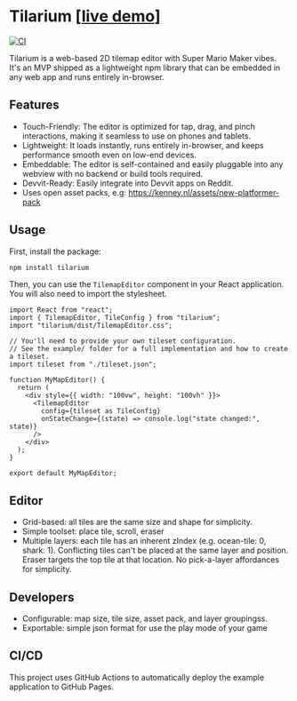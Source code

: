 # Tilarium [[live demo](https://fizx.github.io/tilarium/#eJyV00trwzAMAOD_onMO69LHln-w6-htDOGHlpq4VvCDtZT-94VmFM8ZwzsZpA8hJOsCoxWK9N5YCtC9XeAE3apt4Dw9uwbiFH_R0IH0Rg0BpedPB9dmdutKt6l020q3q3RPle75f26bOSVUTKHsLBcyhcM93y7zmtkjj-Qw8li2nsMPK3qUNhGKcrI_mOcejbZUNrXJkBVak0fJMfKxhO0SHo3-peK6Fj7WwtUS5lP5Vg-5YjWgJ_3XkoLpHdLJxPLn5uiQNA50nmu9NyCFGnrPyd2OY17lPYSK7bS26Gk6m7nInl_pdkzQuWTt9QsoZQqZ)]

[![CI](https://github.com/fizx/tilarium/actions/workflows/ci.yml/badge.svg)](https://github.com/fizx/tilarium/actions/workflows/ci.yml)

Tilarium is a web-based 2D tilemap editor with Super Mario Maker vibes. It's an MVP shipped as a lightweight npm library that can be embedded in any web app and runs entirely in-browser.

## Features

- Touch-Friendly: The editor is optimized for tap, drag, and pinch interactions, making it seamless to use on phones and tablets.
- Lightweight: It loads instantly, runs entirely in-browser, and keeps performance smooth even on low-end devices.
- Embeddable: The editor is self-contained and easily pluggable into any webview with no backend or build tools required.
- Devvit-Ready: Easily integrate into Devvit apps on Reddit.
- Uses open asset packs, e.g: https://kenney.nl/assets/new-platformer-pack

## Usage

First, install the package:

```bash
npm install tilarium
```

Then, you can use the `TilemapEditor` component in your React application. You will also need to import the stylesheet.

```tsx
import React from "react";
import { TilemapEditor, TileConfig } from "tilarium";
import "tilarium/dist/TilemapEditor.css";

// You'll need to provide your own tileset configuration.
// See the example/ folder for a full implementation and how to create a tileset.
import tileset from "./tileset.json";

function MyMapEditor() {
  return (
    <div style={{ width: "100vw", height: "100vh" }}>
      <TilemapEditor
        config={tileset as TileConfig}
        onStateChange={(state) => console.log("state changed:", state)}
      />
    </div>
  );
}

export default MyMapEditor;
```

## Editor

- Grid-based: all tiles are the same size and shape for simplicity.
- Simple toolset: place tile, scroll, eraser
- Multiple layers: each tile has an inherent zIndex (e.g. ocean-tile: 0, shark: 1). Conflicting tiles can't be placed at the same layer and position. Eraser targets the top tile at that location. No pick-a-layer affordances for simplicity.

## Developers

- Configurable: map size, tile size, asset pack, and layer groupingss.
- Exportable: simple json format for use the play mode of your game

## CI/CD

This project uses GitHub Actions to automatically deploy the example application to GitHub Pages.
